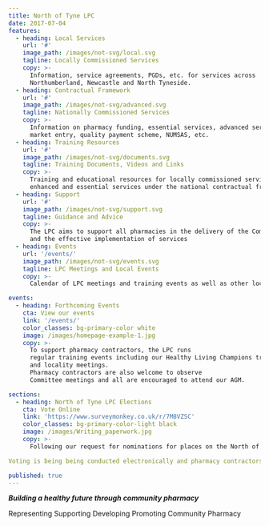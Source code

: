 ```yaml
---
title: North of Tyne LPC
date: 2017-07-04
features:
  - heading: Local Services
    url: '#'
    image_path: /images/not-svg/local.svg
    tagline: Locally Commissioned Services
    copy: >-
      Information, service agreements, PGDs, etc. for services across
      Northumberland, Newcastle and North Tyneside.
  - heading: Contractual Framework
    url: '#'  
    image_path: /images/not-svg/advanced.svg
    tagline: Nationally Commissioned Services
    copy: >-
      Information on pharmacy funding, essential services, advanced services
      market entry, quality payment scheme, NUMSAS, etc.
  - heading: Training Resources
    url: '#'
    image_path: /images/not-svg/documents.svg
    tagline: Training Documents, Videos and Links
    copy: >-
      Training and educational resources for locally commissioned services as well as
      enhanced and essential services under the national contractual framework
  - heading: Support
    url: '#'
    image_path: /images/not-svg/support.svg
    tagline: Guidance and Advice
    copy: >-
      The LPC aims to support all pharmacies in the delivery of the Community Pharmacy contractual framework
      and the effective implementation of services
  - heading: Events
    url: '/events/'
    image_path: /images/not-svg/events.svg
    tagline: LPC Meetings and Local Events
    copy: >-
      Calendar of LPC meetings and training events as well as other local events of interest to community pharmacy

events:
  - heading: Forthcoming Events
    cta: View our events
    link: '/events/'
    color_classes: bg-primary-color white
    image: /images/homepage-example-1.jpg
    copy: >-
      To support pharmacy contractors, the LPC runs
      regular training events including our Healthy Living Champions training
      and locality meetings.
      Pharmacy contractors are also welcome to observe
      Committee meetings and all are encouraged to attend our AGM.

sections:
  - heading: North of Tyne LPC Elections
    cta: Vote Online
    link: 'https://www.surveymonkey.co.uk/r/7M8VZSC'
    color_classes: bg-primary-color-light black
    image: /images/Writing_paperwork.jpg
    copy: >-
      Following our request for nominations for places on the North of Tyne Local Pharmaceutical Committee (LPC), there were 8 nominations for the 5 places available and consequently, there is an election to decide which of the [8 candidates] (/files/Candidate%20Statements%20NOT%20LPC%20Elections%202018.pdf) will be appointed to the committee.  

Voting is being being conducted electronically and pharmacy contractors who are not CCA or AIMp members can now vote online.     

published: true
---
```


**_Building a healthy future through community pharmacy_**

Representing  Supporting  Developing  Promoting Community Pharmacy
